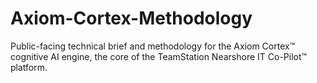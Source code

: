 # Axiom-Cortex-Methodology
Public-facing technical brief and methodology for the Axiom Cortex™ cognitive AI engine, the core of the TeamStation Nearshore IT Co-Pilot™ platform.
